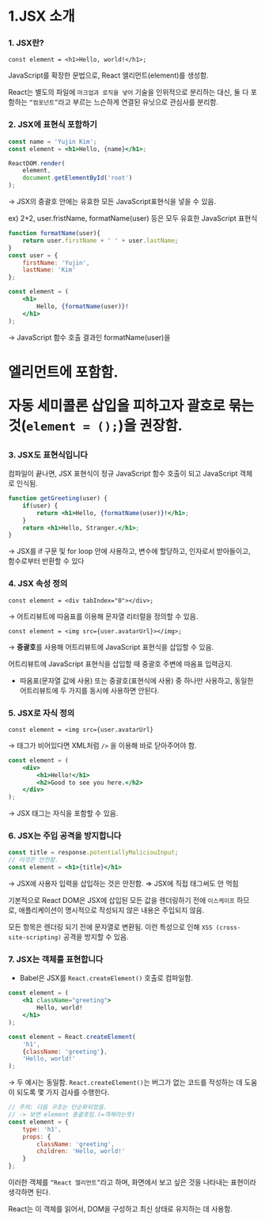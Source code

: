 # 1.JSX 소개
### 1. JSX란?

`const element = <h1>Hello, world!</h1>;`

JavaScript를 확장한 문법으로, React 엘리먼트(element)를 생성함.

React는 별도의 파일에 `마크업과 로직을 넣어` 기술을 인위적으로 분리하는 대신, 둘 다 포함하는 `“컴포넌트”`라고 부르는 느슨하게 연결된 유닛으로 관심사를 분리함.

### 2. JSX에 표현식 포함하기

```jsx
const name = 'Yujin Kim';
const element = <h1>Hello, {name}</h1>;

ReactDOM.render(
	element,
	document.getElementById('root')
);
```

→ JSX의 중괄호 안에는 유효한 모든 JavaScript표현식을 넣을 수 있음.

ex) 2+2, user.fristName, formatName(user) 등은 모두 유효한 JavaScript 표현식

```jsx
function formatName(user){
	return user.firstName + ' ' + user.lastName;
}
const user = {
	firstName: 'Yujin',
	lastName: 'Kim'
};

const element = (
	<h1>
		Hello, {formatName(user)}!
	</h1>
);
```

→ JavaScript 함수 호출 결과인 formatName(user)을 <h1> 엘리먼트에 포함함.

자동 세미콜론 삽입을 피하고자 괄호로 묶는 것(`element = ();`)을 권장함.

### 3. JSX도 표현식입니다

컴파일이 끝나면, JSX 표현식이 정규 JavaScript 함수 호출이 되고 JavaScript 객체로 인식됨.

```jsx
function getGreeting(user) {
	if(user) {
		return <h1>Hello, {formatName(user)}!</h1>;
	}
	return <h1>Hello, Stranger.</h1>;
}
```

→ JSX를 if 구문 및 for loop 안에 사용하고, 변수에 할당하고, 인자로서 받아들이고, 함수로부터 반환할 수 있다

### 4. JSX 속성 정의

`const element = <div tabIndex="0"></div>;`

→ 어트리뷰트에 따옴표를 이용해 문자열 리터럴을 정의할 수 있음.

`const element = <img src={user.avatarUrl}></img>;`

→ **중괄호**를 사용해 어트리뷰트에 JavaScript 표현식을 삽입할 수 있음.

어트리뷰트에 JavaScript 표현식을 삽입할 때 중괄호 주변에 따옴표 입력금지.

- 따옴표(문자열 값에 사용) 또는 중괄호(표현식에 사용) 중 하나만 사용하고, 동일한 어트리뷰트에 두 가지를 동시에 사용하면 안된다.

### 5. JSX로 자식 정의

`const element = <img src={user.avatarUrl}`

→ 태그가 비어있다면 XML처럼 `/>` 을 이용해 바로 닫아주어야 함.

```jsx
const element = (
	<div>
		<h1>Hello!</h1>
		<h2>Good to see you here.</h2>
	</div>
);
```

→ JSX 태그는 자식을 포함할 수 있음.

### 6. JSX는 주입 공격을 방지합니다

```jsx
const title = response.potentiallyMaliciouInput;
// 이것은 안전함.
const element = <h1>{title}</h1>
```

→ JSX에 사용자 입력을 삽입하는 것은 안전함.  ⇒ JSX에 직접 태그써도 안 먹힘

기본적으로 React DOM은 JSX에 삽입된 모든 값을 렌더링하기 전에 `이스케이프` 하므로, 애플리케이션이 명시적으로 작성되지 않은 내용은 주입되지 않음. 

모든 항목은 렌더링 되기 전에 문자열로 변환됨. 이런 특성으로 인해 `XSS (cross-site-scripting)` 공격을 방지할 수 있음.

### 7. JSX는 객체를 표현합니다

- Babel은 JSX를 `React.createElement()` 호출로 컴파일함.

```jsx
const element = (
	<h1 className="greeting">
		Hello, world!
	</h1>
);

const element = React.createElement(
	'h1',
	{className: 'greeting'},
	'Hello, world!'
);
```

→ 두 예시는 동일함. `React.createElement()`는 버그가 없는 코드를 작성하는 데 도움이 되도록 몇 가지 검사를 수행한다.

```jsx
// 주의: 다음 구조는 단순화되었음.
// -> 보면 element 중괄호임.(=객체라는뜻)
const element = {
	type: 'h1',
	props: {
		className: 'greeting',
		children: 'Hello, world!'
	}
};
```

이러한 객체를 `“React 엘리먼트”`라고 하며, 화면에서 보고 싶은 것을 나타내는 표현이라 생각하면 된다. 

React는 이 객체를 읽어서, DOM을 구성하고 최신 상태로 유지하는 데 사용함.